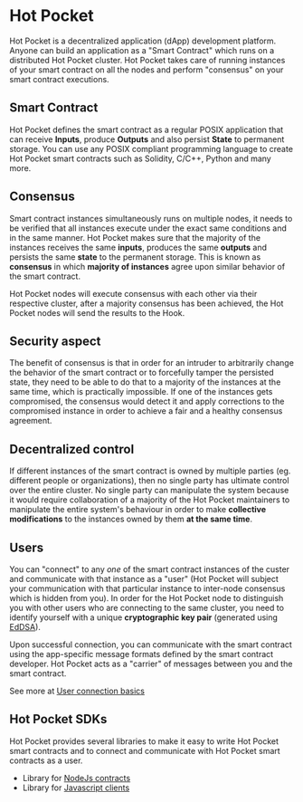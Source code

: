 # Hot Pocket
Hot Pocket is a decentralized application (dApp) development platform. Anyone can build an application as a "Smart Contract" which runs on a distributed Hot Pocket cluster. Hot Pocket takes care of running instances of your smart contract on all the nodes and perform "consensus" on your smart contract executions.

## Smart Contract
Hot Pocket defines the smart contract as a regular POSIX application that can receive **Inputs**, produce **Outputs** and also persist **State** to permanent storage. You can use any  POSIX compliant programming language to create Hot Pocket smart contracts such as Solidity, C/C++, Python and many more.

## Consensus
Smart contract instances simultaneously runs on multiple nodes, it needs to be verified that all instances execute under the exact same conditions and in the same manner. Hot Pocket makes sure that the majority of the instances receives the same **inputs**, produces the same **outputs** and persists the same **state** to the permanent storage. This is known as **consensus** in which **majority of instances** agree upon similar behavior of the smart contract.

Hot Pocket nodes will execute consensus with each other via their respective cluster, after a majority consensus has been achieved, the Hot Pocket nodes will send the results to the Hook.

## Security aspect
The benefit of consensus is that in order for an intruder to arbitrarily change the behavior of the smart contract or to forcefully tamper the persisted state, they need to be able to do that to a majority of the instances at the same time, which is practically impossible. If one of the instances gets compromised, the consensus would detect it and apply corrections to the compromised instance in order to achieve a fair and a healthy consensus agreement.

## Decentralized control
If different instances of the smart contract is owned by multiple parties (eg. different people or organizations), then no single party has ultimate control over the entire cluster. No single party can manipulate the system because it would require collaboration of a majority of the Hot Pocket maintainers to manipulate the entire system's behaviour in order to make **collective modifications** to the instances owned by them **at the same time**.

## Users
You can "connect" to any *one* of the smart contract instances of the custer and communicate with that instance as a "user" (Hot Pocket will subject your communication with that particular instance to inter-node consensus which is hidden from you). In order for the Hot Pocket node to distinguish you with other users who are connecting to the same cluster, you need to identify yourself with a unique **cryptographic key pair** (generated using [EdDSA](https://en.wikipedia.org/wiki/EdDSA#Ed25519)).

Upon successful connection, you can communicate with the smart contract using the app-specific message formats defined by the smart contract developer. Hot Pocket acts as a "carrier" of messages between you and the smart contract.

See more at [User connection basics](user-connections.md)

## Hot Pocket SDKs
Hot Pocket provides several libraries to make it easy to write Hot Pocket smart contracts and to connect and communicate with Hot Pocket smart contracts as a user.

  - Library for [NodeJs contracts](https://github.com/HotPocketDev/hp-nodejs-contract)
  - Library for [Javascript clients](https://github.com/HotPocketDev/hp-js-client)

